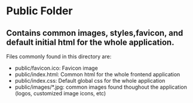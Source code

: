 Public Folder
=============

Contains common images, styles,favicon, and default initial html for the whole application.
--------------------------------------------------------------------------------------------

Files commonly found in this directory are:
*	public/favicon.ico: Favicon image
*	public/index.html: Common html for the whole frontend application
*	public/index.css: Default global css for the whole application
*	public/images/*.jpg: common images found thoughout the application (logos, customized image icons, etc)